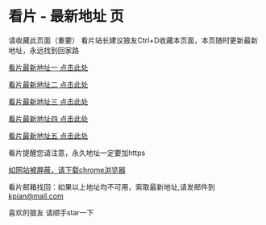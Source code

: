 # 看片 - 最新地址 页

请收藏此页面（重要）
看片站长建议狼友Ctrl+D收藏本页面，本页随时更新最新地址，永远找到回家路

[看片最新地址一 点击此处](https://8848ef.com/) 

[看片最新地址二 点击此处](https://8842zn.com/) 

[看片最新地址三 点击此处](https://8849jo.com/) 

[看片最新地址四 点击此处](https://8832vw.com/) 

[看片最新地址五 点击此处](https://8897oz.com/) 

看片提醒您请注意，永久地址一定要加https

[如网站被屏蔽，请下载chrome浏览器](https://8xe23.com/chrome_93.0.4577.82.apk) 

看片邮箱找回：如果以上地址均不可用，索取最新地址,请发邮件到 kpian@mail.com

喜欢的狼友 请顺手star一下
